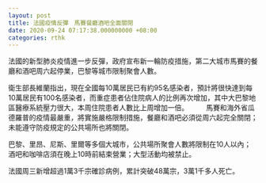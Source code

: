 ```yaml
---
layout: post
title: 法國疫情反彈　馬賽餐廳酒吧全面關閉
date: 2020-09-24 07:17:38.000000000 +08:00
categories: rthk
---
```


法國的新型肺炎疫情進一步反彈，政府宣布新一輪防疫措施，第二大城市馬賽的餐廳和酒吧周六起停業，巴黎等城市限制聚會人數。

衛生部長維蘭指出，現在全國每10萬居民已有約95名感染者，預計將很快達到每10萬居民有100名感染者，而重症患者佔住院病人的比例再次增加，其中大巴黎地區醫療系統壓力很大，本周住院患者人數比上周增加一倍。
　　
馬賽和海外省瓜德羅普的疫情最嚴重，將實施嚴格限制措施，餐廳和酒吧必須從周六起完全關閉；未能遵守防疫規定的公共場所也將關閉。

巴黎、里昂、尼斯、里爾等多個大城市，公共場所聚會人數將限制在10人以內；酒吧和咖啡店須在晚上10時前結束營業；大型活動均被禁止。

法國周三新增超過1萬3千宗確診病例，累計突破48萬宗，3萬1千多人死亡。
